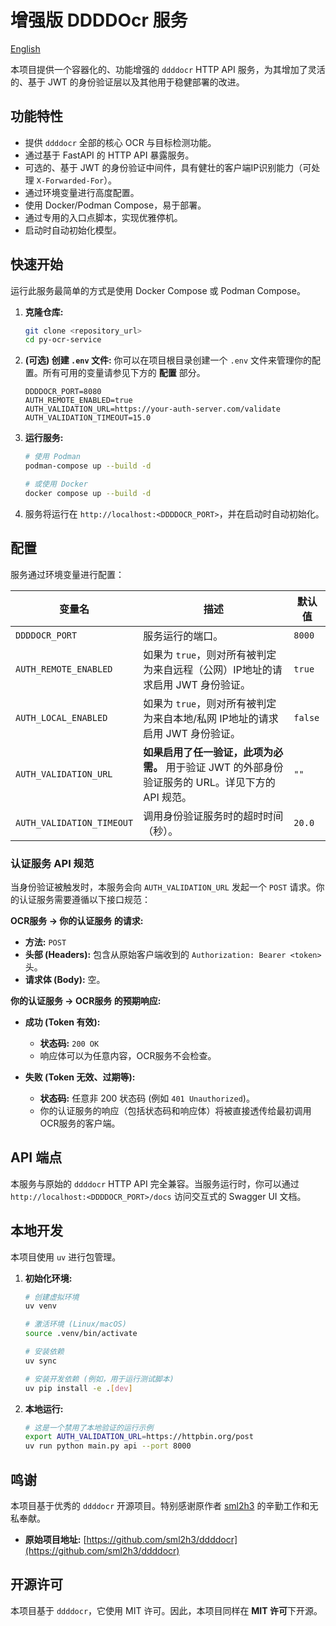 # 增强版 DDDDOcr 服务

[English](./README.md)

本项目提供一个容器化的、功能增强的 `ddddocr` HTTP API 服务，为其增加了灵活的、基于 JWT 的身份验证层以及其他用于稳健部署的改进。

## 功能特性

- 提供 `ddddocr` 全部的核心 OCR 与目标检测功能。
- 通过基于 FastAPI 的 HTTP API 暴露服务。
- 可选的、基于 JWT 的身份验证中间件，具有健壮的客户端IP识别能力（可处理 `X-Forwarded-For`）。
- 通过环境变量进行高度配置。
- 使用 Docker/Podman Compose，易于部署。
- 通过专用的入口点脚本，实现优雅停机。
- 启动时自动初始化模型。

## 快速开始

运行此服务最简单的方式是使用 Docker Compose 或 Podman Compose。

1.  **克隆仓库:**
    ```bash
    git clone <repository_url>
    cd py-ocr-service
    ```

2.  **(可选) 创建 `.env` 文件:**
    你可以在项目根目录创建一个 `.env` 文件来管理你的配置。所有可用的变量请参见下方的 **配置** 部分。
    ```env
    DDDDOCR_PORT=8080
    AUTH_REMOTE_ENABLED=true
    AUTH_VALIDATION_URL=https://your-auth-server.com/validate
    AUTH_VALIDATION_TIMEOUT=15.0
    ```

3.  **运行服务:**
    ```bash
    # 使用 Podman
    podman-compose up --build -d
    
    # 或使用 Docker
    docker compose up --build -d
    ```

4.  服务将运行在 `http://localhost:<DDDDOCR_PORT>`，并在启动时自动初始化。

## 配置

服务通过环境变量进行配置：

| 变量名                    | 描述                                                                                                                            | 默认值      |
| ------------------------- | ------------------------------------------------------------------------------------------------------------------------------- | ----------- |
| `DDDDOCR_PORT`            | 服务运行的端口。                                                                                                                | `8000`      |
| `AUTH_REMOTE_ENABLED`     | 如果为 `true`，则对所有被判定为来自远程（公网）IP地址的请求启用 JWT 身份验证。                                                    | `true`      |
| `AUTH_LOCAL_ENABLED`      | 如果为 `true`，则对所有被判定为来自本地/私网 IP地址的请求启用 JWT 身份验证。                                                      | `false`     |
| `AUTH_VALIDATION_URL`     | **如果启用了任一验证，此项为必需。** 用于验证 JWT 的外部身份验证服务的 URL。详见下方的 API 规范。                               | `""`        |
| `AUTH_VALIDATION_TIMEOUT` | 调用身份验证服务时的超时时间（秒）。                                                                                            | `20.0`      |

### 认证服务 API 规范

当身份验证被触发时，本服务会向 `AUTH_VALIDATION_URL` 发起一个 `POST` 请求。你的认证服务需要遵循以下接口规范：

**OCR服务 -> 你的认证服务 的请求:**

*   **方法:** `POST`
*   **头部 (Headers):** 包含从原始客户端收到的 `Authorization: Bearer <token>` 头。
*   **请求体 (Body):** 空。

**你的认证服务 -> OCR服务 的预期响应:**

*   **成功 (Token 有效):**
    *   **状态码:** `200 OK`
    *   响应体可以为任意内容，OCR服务不会检查。

*   **失败 (Token 无效、过期等):**
    *   **状态码:** 任意非 200 状态码 (例如 `401 Unauthorized`)。
    *   你的认证服务的响应（包括状态码和响应体）将被直接透传给最初调用OCR服务的客户端。

## API 端点

本服务与原始的 `ddddocr` HTTP API 完全兼容。当服务运行时，你可以通过 `http://localhost:<DDDDOCR_PORT>/docs` 访问交互式的 Swagger UI 文档。

## 本地开发

本项目使用 `uv` 进行包管理。

1.  **初始化环境:**
    ```bash
    # 创建虚拟环境
    uv venv

    # 激活环境 (Linux/macOS)
    source .venv/bin/activate

    # 安装依赖
    uv sync

    # 安装开发依赖 (例如，用于运行测试脚本)
    uv pip install -e .[dev]
    ```

2.  **本地运行:**
    ```bash
    # 这是一个禁用了本地验证的运行示例
    export AUTH_VALIDATION_URL=https://httpbin.org/post
    uv run python main.py api --port 8000
    ```

## 鸣谢

本项目基于优秀的 `ddddocr` 开源项目。特别感谢原作者 [sml2h3](https://github.com/sml2h3) 的辛勤工作和无私奉献。

-   **原始项目地址:** [https://github.com/sml2h3/ddddocr](https://github.com/sml2h3/ddddocr)

## 开源许可

本项目基于 `ddddocr`，它使用 MIT 许可。因此，本项目同样在 **MIT 许可**下开源。